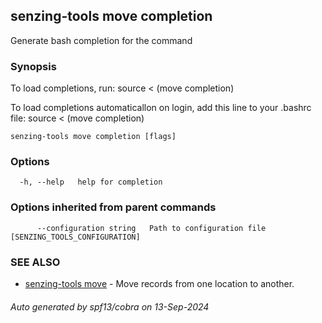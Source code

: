 ## senzing-tools move completion

Generate bash completion for the command

### Synopsis

To load completions, run:
source < (move completion)

To load completions automaticallon on login, add this line to your .bashrc file:
source < (move completion)


```
senzing-tools move completion [flags]
```

### Options

```
  -h, --help   help for completion
```

### Options inherited from parent commands

```
      --configuration string   Path to configuration file [SENZING_TOOLS_CONFIGURATION]
```

### SEE ALSO

* [senzing-tools move](senzing-tools_move.md)	 - Move records from one location to another.

###### Auto generated by spf13/cobra on 13-Sep-2024
